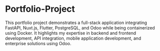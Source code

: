 # Portfolio-Project
This portfolio project demonstrates a full-stack application integrating FastAPI, Nuxt.js, Flutter, PostgreSQL, and Odoo while being containerized using Docker. It highlights my expertise in backend and frontend development, API integration, mobile application development, and enterprise solutions using Odoo.
